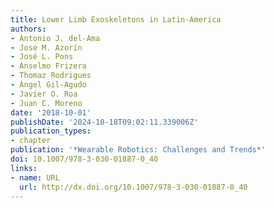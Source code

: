 ```yaml
---
title: Lower Limb Exoskeletons in Latin-America
authors:
- Antonio J. del-Ama
- Jose M. Azorín
- José L. Pons
- Anselmo Frizera
- Thomaz Rodrigues
- Ángel Gil-Agudo
- Javier O. Roa
- Juan C. Moreno
date: '2018-10-01'
publishDate: '2024-10-18T09:02:11.339006Z'
publication_types:
- chapter
publication: '*Wearable Robotics: Challenges and Trends*'
doi: 10.1007/978-3-030-01887-0_40
links:
- name: URL
  url: http://dx.doi.org/10.1007/978-3-030-01887-0_40
---
```

